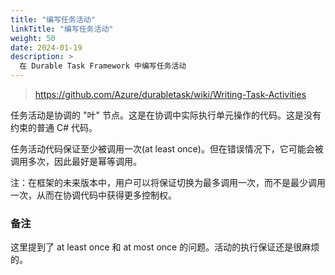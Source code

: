 ```yaml
---
title: "编写任务活动"
linkTitle: "编写任务活动"
weight: 50
date: 2024-01-19
description: >
  在 Durable Task Framework 中编写任务活动
---
```


> https://github.com/Azure/durabletask/wiki/Writing-Task-Activities

任务活动是协调的 "叶" 节点。这是在协调中实际执行单元操作的代码。这是没有约束的普通 C# 代码。

任务活动代码保证至少被调用一次(at least once)。但在错误情况下，它可能会被调用多次，因此最好是幂等调用。

注：在框架的未来版本中，用户可以将保证切换为最多调用一次，而不是最少调用一次，从而在协调代码中获得更多控制权。

### 备注

这里提到了 at least once 和 at most once 的问题。活动的执行保证还是很麻烦的。